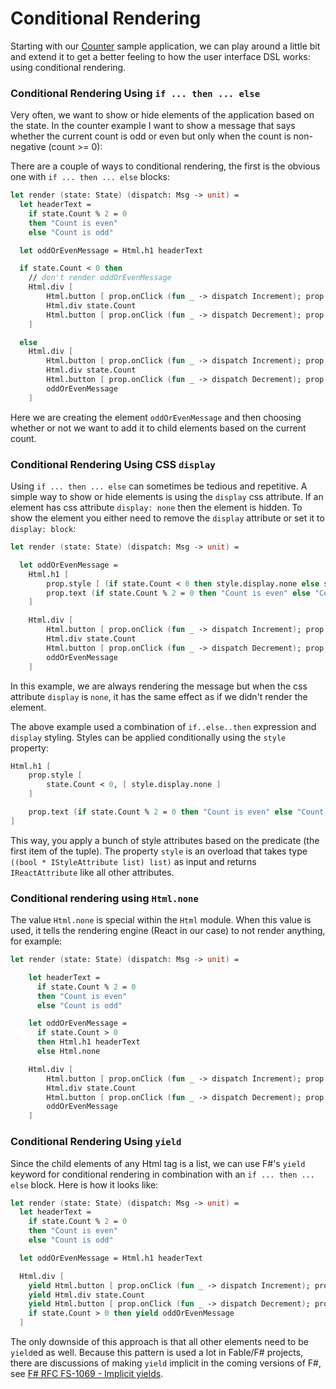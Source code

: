 # Conditional Rendering

Starting with our [Counter](counter.md) sample application, we can play around a little bit and extend it to get a better feeling to how the user interface DSL works: using conditional rendering.

### Conditional Rendering Using `if ... then ... else`

Very often, we want to show or hide elements of the application based on the state. In the counter example I want to show a message that says whether the current count is odd or even but only when the count is non-negative (count >= 0):

<resolved-image source="/images/elm/counter-odd-or-even.gif" />

There are a couple of ways to conditional rendering, the first is the obvious one with `if ... then ... else` blocks:

```fsharp {highlight: ['2-5', 7, 22]}
let render (state: State) (dispatch: Msg -> unit) =
  let headerText =
    if state.Count % 2 = 0
    then "Count is even"
    else "Count is odd"

  let oddOrEvenMessage = Html.h1 headerText

  if state.Count < 0 then
    // don't render oddOrEvenMessage
    Html.div [
        Html.button [ prop.onClick (fun _ -> dispatch Increment); prop.text "+" ]
        Html.div state.Count
        Html.button [ prop.onClick (fun _ -> dispatch Decrement); prop.text "-" ]
    ]

  else
    Html.div [
        Html.button [ prop.onClick (fun _ -> dispatch Increment); prop.text "+" ]
        Html.div state.Count
        Html.button [ prop.onClick (fun _ -> dispatch Decrement); prop.text "-" ]
        oddOrEvenMessage
    ]
```
Here we are creating the element `oddOrEvenMessage` and then choosing whether or not we want to add it to child elements based on the current count.

### Conditional Rendering Using CSS `display`

Using `if ... then ... else` can sometimes be tedious and repetitive. A simple way to show or hide elements is using the `display` css attribute. If an element has css attribute `display: none` then the element is hidden. To show the element you either need to remove the `display` attribute or set it to `display: block`:

```fsharp {highlight: [5, 6]}
let render (state: State) (dispatch: Msg -> unit) =

  let oddOrEvenMessage =
    Html.h1 [
        prop.style [ (if state.Count < 0 then style.display.none else style.display.block) ]
        prop.text (if state.Count % 2 = 0 then "Count is even" else "Count is odd")
    ]

    Html.div [
        Html.button [ prop.onClick (fun _ -> dispatch Increment); prop.text "+" ]
        Html.div state.Count
        Html.button [ prop.onClick (fun _ -> dispatch Decrement); prop.text "-" ]
        oddOrEvenMessage
    ]
```
In this example, we are always rendering the message but when the css attribute `display` is `none`, it has the same effect as if we didn't render the element.

The above example used a combination of `if..else..then` expression and `display` styling. Styles can be applied conditionally using the `style` property:
```fsharp {highlight: [2, 3, 4]}
Html.h1 [
    prop.style [
        state.Count < 0, [ style.display.none ]
    ]

    prop.text (if state.Count % 2 = 0 then "Count is even" else "Count is odd")
]
```
This way, you apply a bunch of style attributes based on the predicate (the first item of the tuple). The property `style` is an overload that takes type `((bool * IStyleAttribute list) list)` as input and returns `IReactAttribute` like all other attributes.

### Conditional rendering using `Html.none`

The value `Html.none` is special within the `Html` module. When this value is used, it tells the rendering engine (React in our case) to not render anything, for example:
```fsharp {highlight: [11]}
let render (state: State) (dispatch: Msg -> unit) =

    let headerText =
      if state.Count % 2 = 0
      then "Count is even"
      else "Count is odd"

    let oddOrEvenMessage =
      if state.Count > 0
      then Html.h1 headerText
      else Html.none

    Html.div [
        Html.button [ prop.onClick (fun _ -> dispatch Increment); prop.text "+" ]
        Html.div state.Count
        Html.button [ prop.onClick (fun _ -> dispatch Decrement); prop.text "-" ]
        oddOrEvenMessage
    ]
```

### Conditional Rendering Using `yield`

Since the child elements of any Html tag is a list, we can use F#'s `yield` keyword for conditional rendering in combination with an `if ... then ... else` block. Here is how it looks like:

```fsharp {highlight: [13]}
let render (state: State) (dispatch: Msg -> unit) =
  let headerText =
    if state.Count % 2 = 0
    then "Count is even"
    else "Count is odd"

  let oddOrEvenMessage = Html.h1 headerText

  Html.div [
    yield Html.button [ prop.onClick (fun _ -> dispatch Increment); prop.text "+" ]
    yield Html.div state.Count
    yield Html.button [ prop.onClick (fun _ -> dispatch Decrement); prop.text "-" ]
    if state.Count > 0 then yield oddOrEvenMessage
  ]
```
The only downside of this approach is that all other elements need to be `yield`ed as well. Because this pattern is used a lot in Fable/F# projects, there are discussions of making `yield` implicit in the coming versions of F#, see [F# RFC FS-1069 - Implicit yields](https://github.com/fsharp/fslang-design/blob/master/FSharp-4.7/FS-1069-implicit-yields.md).